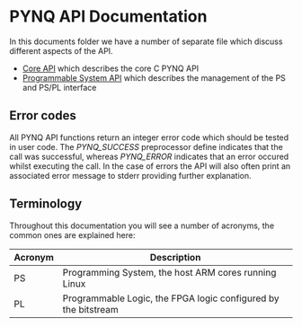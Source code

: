 # PYNQ API Documentation

In this documents folder we have a number of separate file which discuss different aspects of the API.

* <a href="https://github.com/mesham/pynq_api/blob/master/docs/core.md">Core API</a> which describes the core C PYNQ API
* <a href="https://github.com/mesham/pynq_api/blob/master/docs/ps.md">Programmable System API</a> which describes the management of the PS and PS/PL interface

## Error codes

All PYNQ API functions return an integer error code which should be tested in user code. The _PYNQ_SUCCESS_ preprocessor define indicates that the call was successful, whereas _PYNQ_ERROR_ indicates that an error occured whilst executing the call. In the case of errors the API will also often print an associated error message to stderr providing further explanation.

## Terminology

Throughout this documentation you will see a number of acronyms, the common ones are explained here:


Acronym | Description
--------- | ----------- 
PS | Programming System, the host ARM cores running Linux
PL | Programmable Logic, the FPGA logic configured by the bitstream

